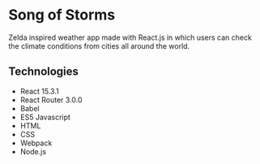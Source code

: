 # Song of Storms

Zelda inspired weather app made with React.js in which users can check the climate conditions from cities all around the world.

## Technologies

- React 15.3.1
- React Router 3.0.0
- Babel
- ES5 Javascript
- HTML
- CSS
- Webpack
- Node.js
